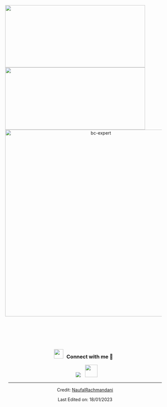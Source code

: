 <img align="left" height="200px" width="450px" src="https://github-readme-stats.vercel.app/api?username=NaufalRachmandani&count_private=true&show_icons=true&theme=tokyonight" />

<br><br>

<img align="left" height="200px" width="450px" src="https://github-readme-stats.vercel.app/api/top-langs/?username=NaufalRachmandani&layout=compact&theme=aura&langs_count=9" />

<br><br>
<br><br>

<p align="center"> <a href="https://github.com/ryo-ma/github-profile-trophy"><img src="https://github-profile-trophy.vercel.app/?username=NaufalRachmandani&theme=tokyonight&no-frame=true&row=1&&margin-w=30&no-bg=false" alt="bc-expert" width="600px"/></a> </p>

<br><br>
<br><br>

<h3 align="center" > <img src="https://media.giphy.com/media/iY8CRBdQXODJSCERIr/giphy.gif" width="30" height="30" style="margin-right: 10px;">Connect with me 🤝 </h3>

<p align="center">

 <div align="center"  class="icons-social" style="margin-left: 10px;">
        <a style="margin-left: 10px;"  target="_blank" href="https://www.linkedin.com/in/naufal-rachmandani/">
			<img src="https://img.icons8.com/doodle/40/000000/linkedin--v2.png" ></a>
        <a style="margin-left: 10px;" target="_blank" href="https://github.com/NaufalRachmandani">
		<img src="https://cdn.iconscout.com/icon/free/png-256/web-earth-online-market-planet-search-secure-1-9563.png" width="40" height="40"></a>
</p>

------

Credit: [NaufalRachmandani](https://github.com/NaufalRachmandani)

Last Edited on: 18/01/2023
